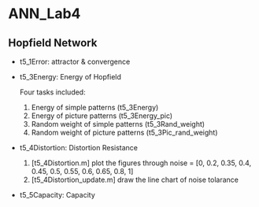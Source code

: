 ANN_Lab4
=======
Hopfield Network
--------------

* t5_1Error: attractor & convergence

* t5_3Energy: Energy of Hopfield

  Four tasks included:
  1. Energy of simple patterns (t5_3Energy)
  2. Energy of picture patterns (t5_3Energy_pic)
  3. Random weight of simple patterns (t5_3Rand_weight)
  4. Random weight of picture patterns (t5_3Pic_rand_weight)

* t5_4Distortion: Distortion Resistance
    1. [t5_4Distortion.m] plot the figures through noise = [0, 0.2, 0.35, 0.4, 0.45, 0.5, 0.55, 0.6, 0.65, 0.8, 1]
    2. [t5_4Distortion_update.m] draw the line chart of noise tolarance

* t5_5Capacity: Capacity
